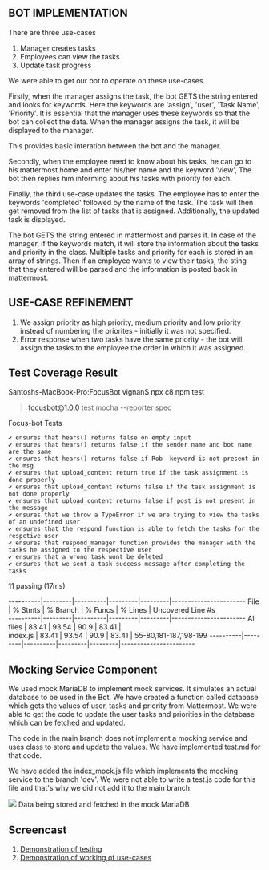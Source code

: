 
## BOT IMPLEMENTATION

There are three use-cases

1. Manager creates tasks
2. Employees can view the tasks
3. Update task progress

We were able to get our bot to operate on these use-cases. 

Firstly, when the manager assigns the task, the bot GETS the string entered and looks for keywords. Here the keywords are 'assign', 'user', 'Task Name', 'Priority'. It is essential that the manager uses these keywords so that the bot can collect the data. When the manager assigns the task, it will be displayed to the manager. 

This provides basic interation between the bot and the manager. 

Secondly, when the employee need to know about his tasks, he can go to his mattermost home and enter his/her name and the keyword 'view', The bot then replies him informing about  his tasks with priority for each. 

Finally, the third use-case updates the tasks. The employee has to enter the keywords 'completed' followed by the name of the task. The task will then get removed from the list of tasks that is assigned. Additionally, the updated task is displayed. 

The bot GETS the string entered in mattermost and parses it. In case of the manager, if the keywords match, it will store the information about the tasks and priority in the class. Multiple tasks and priority for each is stored in an array of strings. Then if an employee wants to view their tasks, the sting that they entered will be parsed and the information is posted back in mattermost. 

## USE-CASE REFINEMENT

1. We assign priority as high priority, medium priority and low priority instead of numbering the priorites - initially it was not specified. 
2. Error response when two tasks have the same priority - the bot will assign the tasks to the employee the order in which it was assigned. 



## Test Coverage Result
Santoshs-MacBook-Pro:FocusBot vignan$ npx c8 npm test

> focusbot@1.0.0 test
> mocha --reporter spec



  Focus-bot Tests
  
    ✔ ensures that hears() returns false on empty input
    ✔ ensures that hears() returns false if the sender name and bot name are the same
    ✔ ensures that hears() returns false if Rob  keyword is not present in the msg
    ✔ ensures that upload_content return true if the task assignment is done properly 
    ✔ ensures that upload_content returns false if the task assignment is not done properly 
    ✔ ensures that upload_content returns false if post is not present in the message 
    ✔ ensures that we throw a TypeError if we are trying to view the tasks of an undefined user
    ✔ ensures that the respond function is able to fetch the tasks for the respctive user
    ✔ ensures that respond_manager function provides the manager with the tasks he assigned to the respective user
    ✔ ensures that a wrong task wont be deleted
    ✔ ensures that we sent a task success message after completing the tasks


  11 passing (17ms)

----------|---------|----------|---------|---------|-----------------------
File      | % Stmts | % Branch | % Funcs | % Lines | Uncovered Line #s     
----------|---------|----------|---------|---------|-----------------------
All files |   83.41 |    93.54 |    90.9 |   83.41 |                       
 index.js |   83.41 |    93.54 |    90.9 |   83.41 | 55-80,181-187,198-199 
----------|---------|----------|---------|---------|-----------------------


## Mocking Service Component

We used mock MariaDB to implement mock services. It simulates an actual database to be used in the Bot. We have created a function called database which gets the values of user, tasks and priority from Mattermost. We were able to get the code to update the user tasks and priorities in the database which can be fetched and updated. 

The code in the main branch does not implement a mocking service and uses class to store and update the values. We have implemented test.md for that code. 

We have added the index_mock.js file which implements the mocking service to the branch 'dev'. We were not able to write a test.js code for this file and that's why we did not add it to the main branch. 



![](https://media.github.ncsu.edu/user/24326/files/d0622fd0-dc56-4e6e-9b4b-d4033589c526)
Data being stored and fetched in the mock MariaDB

## Screencast 

1. [Demonstration of testing](https://drive.google.com/file/d/1LkvYc-IAK3EJSaruNDSe1C9qR75jyB75/view?usp=sharing)
2. [Demonstration of working of use-cases](https://drive.google.com/file/d/1-inHAPR4DwvoZEI3mgMcCpqy1CRDOKPs/view?usp=sharing)


